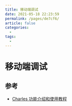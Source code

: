 ```yaml
---
title: 移动端调试
date: 2021-05-18 22:23:59
permalink: /pages/de7cf6/
article: false
categories:
  - 
tags:
  - 
---
```




# 移动端调试



## 参考

- [Charles 功能介绍和使用教程](https://juejin.cn/post/6844903665304600589)